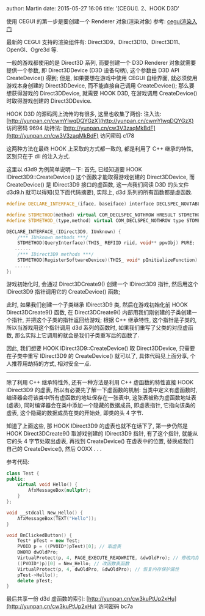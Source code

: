 author: Martin
date: 2015-05-27 16:06
title: '[CEGUI]. 2、HOOK D3D'

使用 CEGUI 的第一步是要创建一个 Renderer 对象(渲染对象) 参考: [cegui渲染入门](http://blog.csdn.net/bluekane/article/details/3738376)

最新的 CEGUI 支持的渲染组件有: Direct3D9、Direct3D10、Direct3D11、OpenGl、Ogre3d 等.

一般的游戏都使用的是 Direct3D 系列, 而要创建一个 D3D Renderer 对象就需要提供一个参数, 即 Direct3DDevice (D3D 设备句柄), 这个参数由 D3D API CreateDevice() 得到;
但是, 如果要想在游戏中使用 CEGUI 自绘界面, 就必须使用游戏本身创建的 Direct3DDevice, 而不能直接自己调用 CreateDevice();
那么要想获得游戏的 Direct3DDevice, 就需要 HOOK D3D, 在游戏调用 CreateDevice() 时取得游戏创建的 Direct3DDevice.

HOOK D3D 的源码网上流传的有很多, 这里也收集了两份:
注入法: [http://yunpan.cn/cwmYIwqDQYGzX](http://yunpan.cn/cwmYIwqDQYGzX)  访问密码 9694
劫持法: [http://yunpan.cn/cw3V3zaqMkBdF](http://yunpan.cn/cw3V3zaqMkBdF)  访问密码 c178

这两种方法在最终 HOOK 上采取的方式都一致的, 都是利用了 C++ 继承的特性, 区别只在于 dll 的注入方式.

这里以 d3d9 为例简单说明一下:
首先, 已经知道要 HOOK IDirect3D9::CreateDevice() 这个函数才能取得游戏创建的 Direct3DDevice, 而 CreateDevice() 是 IDirect3D9 接口的虚函数, 这一点我们阅读 D3D 的头文件 d3d9.h 就可以得知(见下面代码摘要), 实际上, d3d 系列的所有函数都是虚函数.

```c++
#define DECLARE_INTERFACE_(iface, baseiface) interface DECLSPEC_NOVTABLE iface : public baseiface

#define STDMETHOD(method) virtual COM_DECLSPEC_NOTHROW HRESULT STDMETHODCALLTYPE method
#define STDMETHOD_(type,method) virtual COM_DECLSPEC_NOTHROW type STDMETHODCALLTYPE method

DECLARE_INTERFACE_(IDirect3D9, IUnknown) {
    /*** IUnknown methods ***/
    STDMETHOD(QueryInterface)(THIS_ REFIID riid, void** ppvObj) PURE;
   ......
    /*** IDirect3D9 methods ***/
    STDMETHOD(RegisterSoftwareDevice)(THIS_ void* pInitializeFunction) PURE;
   ......
};
```

游戏初始化时, 会通过 Direct3DCreate9() 创建一个 IDirect3D9 指针, 然后用这个 IDirect3D9 指针调用它的 CreateDevice() 函数;

此时, 如果我们创建一个子类继承 IDirect3D9 类, 然后在游戏初始化前 HOOK Direct3DCreate9() 函数, 在 Direct3DCreate9()  内部用我们刚创建的子类创建一个指针, 并把这个子类的指针返回给游戏;
根据 C++ 继承特性, 这个指针是子类的, 所以当游戏用这个指针调用 d3d 系列的函数时, 如果我们重写了父类的对应虚函数, 那么实际上它调用的就会是我们子类重写后的函数了.

因此, 我们想要 HOOK IDirect3D9::CreateDevice() 取 Direct3DDevice, 只需要在子类中重写 IDirect3D9 的 CreateDevice() 就可以了, 具体代码见上面分享, 个人推荐用劫持的方式, 相对安全一点.

* * *

除了利用 C++ 继承特性外, 还有一种方法是利用 C++ 虚函数的特性直接 HOOK IDirect3D9 的虚表, 所以有必要先了解一下虚函数的机制: 当类中定义有虚函数时, 编译器会将该类中所有虚函数的地址保存在一张表中, 这张表被称为虚函数地址表(虚表), 同时编译器会在类中添加一个隐藏的数据成员, 即虚表指针, 它指向该类的虚表,  这个隐藏的数据成员在类的开始处, 即类的头 4 字节.

知道了上面这些, 那 HOOK IDirect3D9 的虚表也就不在话下了, 第一步仍然是 HOOK Direct3DCreate9() 取游戏创建的 IDirect3D9 指针, 有了这个指针, 就能从它的头 4 字节处取出虚表, 再找到 CreateDevice() 在虚表中的位置, 替换成我们自己的 CreateDevice(), 然后 OOXX . . .

参考代码:
```c++
class Test {
public:
    virtual void Hello() {
        AfxMessageBox(nullptr);
    }
};

void __stdcall New_Hello() {
    AfxMessageBox(TEXT("Hello"));
}

void BnClickedButton() {
    Test* pTest = new Test;
    PVOID p = ((PVOID*)pTest)[0]; // 取虚表
    DWORD dwOldPro;
    VirtualProtect(p, 4, PAGE_EXECUTE_READWRITE, &dwOldPro); // 修改内存保护属性
    ((PVOID*)p)[0] = New_Hello; // 改函数表函数
    VirtualProtect(p, 4, dwOldPro, &dwOldPro); // 恢复内存保护属性
    pTest->Hello();
    delete pTest;
}
```

最后共享一份 d3d 虚函数的索引: [http://yunpan.cn/cw3kuPtUp2xHu](http://yunpan.cn/cw3kuPtUp2xHu)  访问密码 bc7a
